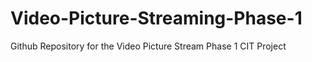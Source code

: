 # Video-Picture-Streaming-Phase-1
Github Repository for the Video Picture Stream Phase 1 CIT Project
